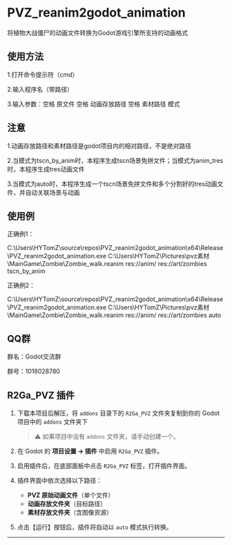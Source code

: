 # PVZ_reanim2godot_animation
将植物大战僵尸的动画文件转换为Godot游戏引擎所支持的动画格式

## 使用方法

1.打开命令提示符（cmd）

2.输入程序名（带路径）

3.输入参数：空格 原文件 空格 动画存放路径 空格 素材路径 模式

## 注意

1.动画存放路径和素材路径是godot项目内的相对路径，不是绝对路径

2.当模式为tscn_by_anim时，本程序生成tscn场景免拼文件；当模式为anim_tres时，本程序生成tres动画文件

3.当模式为auto时，本程序生成一个tscn场景免拼文件和多个分割好的tres动画文件，并自动关联场景与动画

## 使用例

正确例1：

C:\Users\HYTomZ\source\repos\PVZ_reanim2godot_animation\x64\Release\PVZ_reanim2godot_animation.exe C:\Users\HYTomZ\Pictures\pvz素材\MainGame\Zombie\Zombie_walk.reanim res://anim/ res://art/zombies tscn_by_anim

正确例2：

C:\Users\HYTomZ\source\repos\PVZ_reanim2godot_animation\x64\Release\PVZ_reanim2godot_animation.exe C:\Users\HYTomZ\Pictures\pvz素材\MainGame\Zombie\Zombie_walk.reanim res://anim/ res://art/zombies auto


## QQ群

群名：Godot交流群

群号：1018028780


## R2Ga_PVZ 插件

1. 下载本项目后解压，将 `addons` 目录下的 `R2Ga_PVZ` 文件夹复制到你的 Godot 项目中的 `addons` 文件夹下  
   > ⚠️ 如果项目中没有 `addons` 文件夹，请手动创建一个。

2. 在 Godot 的 **项目设置 → 插件** 中启用 `R2Ga_PVZ` 插件。

3. 启用插件后，在底部面板中点击 `R2Ga_PVZ` 标签，打开插件界面。

4. 插件界面中依次选择以下路径：

   - **PVZ 原始动画文件**（单个文件）
   - **动画存放文件夹**（目标路径）
   - **素材存放文件夹**（含图像资源）

5. 点击【运行】按钮后，插件将自动以 `auto` 模式执行转换。

---

